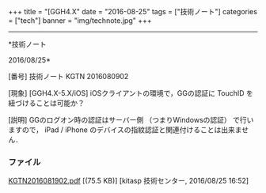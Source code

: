 ﻿+++
title = "[GGH4.X"
date = "2016-08-25"
tags = ["技術ノート"]
categories = ["tech"]
banner = "img/technote.jpg"
+++

-----------------------------------------------------------------------------------------------------------------------------

*技術ノート

2016/08/25*


[番号]
技術ノート KGTN 2016080902

[現象]
[GGH4.X-5.X/iOS] iOSクライアントの環境で，GGの認証に TouchID
を紐づけることは可能か？

[説明]
GGのログオン時の認証はサーバー側 （つまりWindowsの認証）
で行いますので， iPad / iPhone
のデバイスの指紋認証と関連付けることは出来ません．


### ファイル

 
 


[KGTN2016081902.pdf](http://techreport.kitasp.net/attachments/download/2935/KGTN2016081902.pdf)
 [(75.5 KB)] [kitasp 技術センター, 2016/08/25
16:52]


 


 

